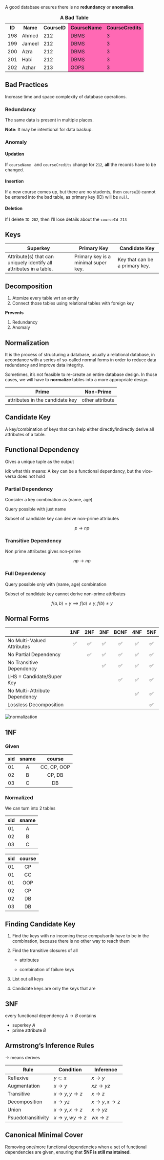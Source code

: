 A good database ensures there is no **redundancy** or **anomalies**.

<table>
  <caption style="margin-bottom:0.5em; font-weight:bold">A Bad Table</caption>
  <colgroup>
    <col>
    <col>
    <col>
    <col span=2 style="background-color: hotpink">
  </colgroup>
  <tr>
    <th>ID</th>
    <th>Name</th>
    <th>CourseID</th>
    <th>CourseName</th>
    <th>CourseCredits</th>
  </tr>
  <tr>
    <td>198</td>
    <td>Ahmed</td>
    <td>212</td>
    <td>DBMS</td>
    <td>3</td>
  </tr>
  <tr>
    <td>199</td>
    <td>Jameel</td>
    <td>212</td>
    <td>DBMS</td>
    <td>3</td>
  </tr>
    <tr>
    <td>200</td>
    <td>Azra</td>
    <td>212</td>
    <td>DBMS</td>
    <td>3</td>
  </tr>
  <tr>
    <td>201</td>
    <td>Habi</td>
    <td>212</td>
    <td>DBMS</td>
    <td>3</td>
  </tr>
  <tr>
    <td>202</td>
    <td>Azhar</td>
    <td>213</td>
    <td>OOPS</td>
    <td>3</td>
  </tr>
</table>

## Bad Practices

Increase time and space complexity of database operations.

### Redundancy

The same data is present in multiple places.

**Note:** It may be intentional for data backup.

### Anomaly

#### Updation

If `courseName ` and `courseCredits` change for `212`, **all** the records have to be changed.

#### Insertion

If a new course comes up, but there are no students, then `courseID` cannot be entered into the bad table, as primary key (ID) will be `null`.

#### Deletion

If I delete `ID 202`, then I’ll lose details about the `courseId 213`

## Keys

| Superkey                                                     | Primary Key                         | Candidate Key                  |
| ------------------------------------------------------------ | ----------------------------------- | ------------------------------ |
| Attribute(s) that can uniquely identify all attributes in a table. | Primary key is a minimal super key. | Key that can be a primary key. |

## Decomposition

1. Atomize every table wrt an entity
2. Connect those tables using relational tables with foreign key

**Prevents**

1. Redundancy
2. Anomaly

## Normalization

It is the process of structuring a database, usually a relational database, in accordance with a series of so-called normal forms in order to reduce data redundancy and improve data integrity.

Sometimes, it’s not feasible to re-create an entire database design. In those cases, we will have to **normalize** tables into a more appropriate design.

| Prime                           | Non-Prime       |
| ------------------------------- | --------------- |
| attributes in the candidate key | other attribute |

## Candidate Key

A key/combination of keys that can help either directly/indirectly derive all attributes of a table.

## Functional Dependency

Gives a unique tuple as the output

idk what this means:
A key can be a functional dependancy, but the vice-versa does not hold

### Partial Dependency

Consider a key combination as (name, age)

Query possible with just name

Subset of candidate key can derive non-prime attributes

$$
p \to np
$$

### Transitive Dependency

Non prime attributes gives non-prime

$$
np \to np
$$

### Full Dependency

Query possible only with (name, age) combination

Subset of candidate key cannot derive non-prime attributes

$$
f(a, b) = y \implies f(a) \ne y, f(b) \ne y
$$

## Normal Forms

|                               | 1NF  | 2NF  | 3NF  | BCNF | 4NF  | 5NF  |
| ----------------------------- | :--: | :--: | :--: | :--: | :--: | :--: |
| No Multi-Valued Attributes    |  ✅   |  ✅   |  ✅   |  ✅   |  ✅   |  ✅   |
| No Partial Dependency         |      |  ✅   |  ✅   |  ✅   |  ✅   |  ✅   |
| No Transitive Dependency      |      |      |  ✅   |  ✅   |  ✅   |  ✅   |
| LHS = Candidate/Super Key     |      |      |      |  ✅   |  ✅   |  ✅   |
| No Multi-Attribute Dependency |      |      |      |      |  ✅   |  ✅   |
| Lossless Decomposition        |      |      |      |      |      |  ✅   |

![normalization](assets/normalization.svg)

## 1NF

### Given

| sid  | sname |   course    |
| :--: | :---: | :---------: |
|  01  |   A   | CC, CP, OOP |
|  02  |   B   |   CP, DB    |
|  03  |   C   |     DB      |

### Normalized

We can turn into 2 tables

| sid  | sname |
| :--: | :---: |
|  01  |   A   |
|  02  |   B   |
|  03  |   C   |

| sid  | course |
| :--: | :----: |
|  01  |   CP   |
|  01  |   CC   |
|  01  |  OOP   |
|  02  |   CP   |
|  02  |   DB   |
|  03  |   DB   |

## Finding Candidate Key

1. Find the keys with no incoming
   these compulsorily have to be in the combination, because there is no other way to reach them

2. Find the transitive closures of all

     - attributes

     - combination of failure keys

3. List out all keys

4. Candidate keys are only the keys that are 

## 3NF

every functional dependency $A \to B$ contains

- superkey $A$
- prime attribute $B$

## Armstrong’s Inference Rules

$\to$ means derives

| Rule               | Condition           | Inference          |
| ------------------ | ------------------- | ------------------ |
| Reflexive          | $y \subset x$       | $x \to y$          |
| Augmentation       | $x \to y$           | $xz \to yz$        |
| Transitive         | $x \to y, y \to z$  | $x \to z$          |
| Decomposition      | $x \to yz$          | $x \to y, x \to z$ |
| Union              | $x \to y, x \to z$  | $x \to yz$         |
| Psuedotransitivity | $x \to y, wy \to z$ | $wx \to z$         |

## Canonical Minimal Cover

Removing one/more functional dependencies when a set of functional dependencies are given, ensuring that **5NF is still maintained**.

